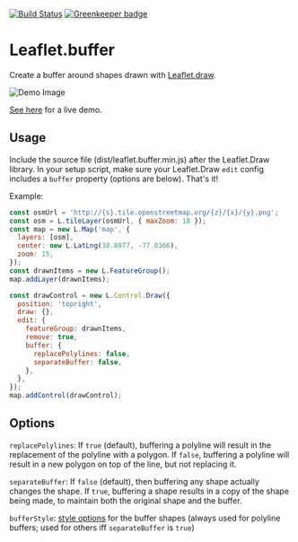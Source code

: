 [![Build Status](https://travis-ci.org/skeate/Leaflet.buffer.svg)](https://travis-ci.org/skeate/Leaflet.buffer)
[![Greenkeeper badge](https://badges.greenkeeper.io/skeate/Leaflet.buffer.svg)](https://greenkeeper.io/)

# Leaflet.buffer

Create a buffer around shapes drawn with
[Leaflet.draw](https://github.com/Leaflet/Leaflet.draw).

![Demo Image](http://i.imgur.com/FITcpas.gif)

[See here](http://skeate.github.io/Leaflet.buffer) for a live demo.

## Usage

Include the source file (dist/leaflet.buffer.min.js) after the Leaflet.Draw
library. In your setup script, make sure your Leaflet.Draw `edit` config
includes a `buffer` property (options are below). That's it!

Example:

```javascript
const osmUrl = 'http://{s}.tile.openstreetmap.org/{z}/{x}/{y}.png';
const osm = L.tileLayer(osmUrl, { maxZoom: 18 });
const map = new L.Map('map', {
  layers: [osm],
  center: new L.LatLng(38.8977, -77.0366),
  zoom: 15,
});
const drawnItems = new L.FeatureGroup();
map.addLayer(drawnItems);

const drawControl = new L.Control.Draw({
  position: 'topright',
  draw: {},
  edit: {
    featureGroup: drawnItems,
    remove: true,
    buffer: {
      replacePolylines: false,
      separateBuffer: false,
    },
  },
});
map.addControl(drawControl);
```

## Options

`replacePolylines`: If `true` (default), buffering a polyline will result in the
replacement of the polyline with a polygon. If `false`, buffering a polyline
will result in a new polygon on top of the line, but not replacing it.

`separateBuffer`: If `false` (default), then buffering any shape actually
changes the shape. If `true`, buffering a shape results in a copy of the shape
being made, to maintain both the original shape and the buffer.

`bufferStyle`: [style options](http://leafletjs.com/reference.html#path) for
the buffer shapes (always used for polyline buffers; used for others iff
`separateBuffer` is `true`)
